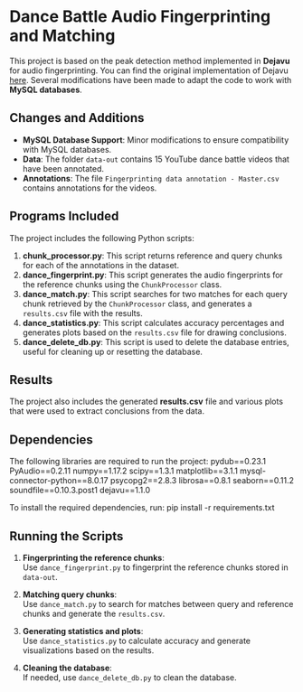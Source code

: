 # Dance Battle Audio Fingerprinting and Matching

This project is based on the peak detection method implemented in **Dejavu** for audio fingerprinting. You can find the original implementation of Dejavu [here](https://github.com/worldveil/dejavu/tree/master?tab=readme-ov-file). Several modifications have been made to adapt the code to work with **MySQL databases**.

## Changes and Additions

- **MySQL Database Support**: Minor modifications to ensure compatibility with MySQL databases.
- **Data**: The folder `data-out` contains 15 YouTube dance battle videos that have been annotated.
- **Annotations**: The file `Fingerprinting data annotation - Master.csv` contains annotations for the videos.

## Programs Included

The project includes the following Python scripts:

1. **chunk_processor.py**: This script returns reference and query chunks for each of the annotations in the dataset.
2. **dance_fingerprint.py**: This script generates the audio fingerprints for the reference chunks using the `ChunkProcessor` class.
3. **dance_match.py**: This script searches for two matches for each query chunk retrieved by the `ChunkProcessor` class, and generates a `results.csv` file with the results.
4. **dance_statistics.py**: This script calculates accuracy percentages and generates plots based on the `results.csv` file for drawing conclusions.
5. **dance_delete_db.py**: This script is used to delete the database entries, useful for cleaning up or resetting the database.

## Results

The project also includes the generated **results.csv** file and various plots that were used to extract conclusions from the data.

## Dependencies

The following libraries are required to run the project:
pydub==0.23.1 PyAudio==0.2.11 numpy==1.17.2 scipy==1.3.1 matplotlib==3.1.1 mysql-connector-python==8.0.17 psycopg2==2.8.3 librosa==0.8.1 seaborn==0.11.2 soundfile==0.10.3.post1 dejavu==1.1.0

To install the required dependencies, run: pip install -r requirements.txt

## Running the Scripts

1. **Fingerprinting the reference chunks**:  
   Use `dance_fingerprint.py` to fingerprint the reference chunks stored in `data-out`.

2. **Matching query chunks**:  
   Use `dance_match.py` to search for matches between query and reference chunks and generate the `results.csv`.

3. **Generating statistics and plots**:  
   Use `dance_statistics.py` to calculate accuracy and generate visualizations based on the results.

4. **Cleaning the database**:  
   If needed, use `dance_delete_db.py` to clean the database.


